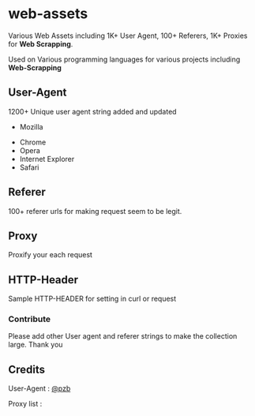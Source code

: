 # web-assets
Various Web Assets including 1K+ User Agent, 100+ Referers, 1K+ Proxies for **Web Scrapping**.

Used on Various programming languages for various projects including **Web-Scrapping**
## User-Agent
1200+ Unique user agent string added and updated
 - Mozilla
<!--   - Android
   - iPhone
   - iPad
   - Window
   - Macintosh
   - Linux
   - others -->
 - Chrome
 - Opera
 - Internet Explorer
 - Safari
## Referer
100+ referer urls for making request seem to be legit.
## Proxy
Proxify your each request
## HTTP-Header
Sample HTTP-HEADER for setting in curl or request
### Contribute
Please add other User agent and referer strings to make the collection large.
Thank you

## Credits
User-Agent : [@pzb](https://gist.github.com/pzb/b4b6f57144aea7827ae4)

Proxy list :
